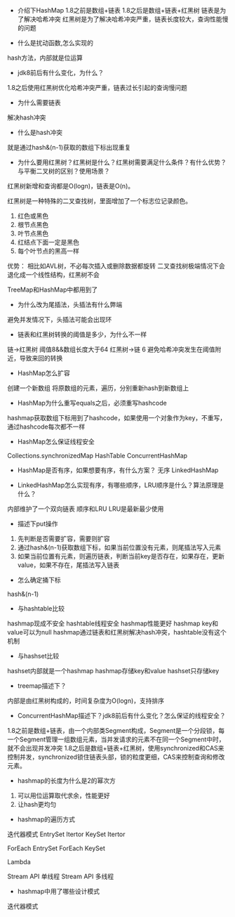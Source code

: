 - 介绍下HashMap
1.8之前是数组+链表
1.8之后是数组+链表+红黑树
链表是为了解决哈希冲突
红黑树是为了解决哈希冲突严重，链表长度较大，查询性能慢的问题

- 什么是扰动函数,怎么实现的

hash方法，内部就是位运算

- jdk8前后有什么变化，为什么？

1.8之后使用红黑树优化哈希冲突严重，链表过长引起的查询慢问题

- 为什么需要链表

解决hash冲突

- 什么是hash冲突

就是通过hash&(n-1)获取的数组下标出现重复

- 为什么要用红黑树？红黑树是什么？红黑树需要满足什么条件？有什么优势？与平衡二叉树的区别？使用场景？

红黑树新增和查询都是O(logn)，链表是O(n)。

红黑树是一种特殊的二叉查找树，里面增加了一个标志位记录颜色。

1. 红色或黑色
2. 根节点黑色
3. 叶节点黑色
4. 红结点下面一定是黑色
5. 每个叶节点的黑高一样

优势：
相比如AVL树，不必每次插入或删除数据都旋转
二叉查找树极端情况下会退化成一个线性结构，红黑树不会

TreeMap和HashMap中都用到了

- 为什么改为尾插法，头插法有什么弊端

避免并发情况下，头插法可能会出现环

- 链表和红黑树转换的阈值是多少，为什么不一样

链->红黑树 阈值8&&数组长度大于64
红黑树->链 6
避免哈希冲突发生在阈值附近，导致来回的转换

- HashMap怎么扩容

创建一个新数组
将原数组的元素，遍历，分别重新hash到新数组上

- HashMap为什么重写equals之后，必须重写hashcode

hashmap获取数组下标用到了hashcode，如果使用一个对象作为key，不重写，通过hashcode每次都不一样

- HashMap怎么保证线程安全

Collections.synchronizedMap
HashTable
ConcurrentHashMap

- HashMap是否有序，如果想要有序，有什么方案？
无序
LinkedHashMap


- LinkedHashMap怎么实现有序，有哪些顺序，LRU顺序是什么？算法原理是什么？

内部维护了一个双向链表
顺序和LRU
LRU是最新最少使用


- 描述下put操作

1. 先判断是否需要扩容，需要则扩容
2. 通过hash&(n-1)获取数组下标，如果当前位置没有元素，则尾插法写入元素
3. 如果当前位置有元素，则遍历链表，判断当前key是否存在，如果存在，更新value，如果不存在，尾插法写入链表

- 怎么确定捅下标

hash&(n-1)

- 与hashtable比较

hashmap现成不安全
hashtable线程安全
hashmap性能更好
hashmap key和value可以为null
hashmap通过链表和红黑树解决hash冲突，hashtable没有这个机制

- 与hashset比较

hashset内部就是一个hashmap
hashmap存储key和value
hashset只存储key

- treemap描述下？

内部是由红黑树构成的，时间复杂度为O(logn)，支持排序

- ConcurrentHashMap描述下？jdk8前后有什么变化？怎么保证的线程安全？

1.8之前是数组+链表，由一个内部类Segment构成，Segment是一个分段锁，每一个Segment管理一组数组元素，当并发请求的元素不在同一个Segment中时，就不会出现并发冲突
1.8之后是数组+链表+红黑树，使用synchronized和CAS来控制并发，synchronized锁住链表头部，锁的粒度更细，CAS来控制查询和修改元素。

- hashmap的长度为什么是2的幂次方

1. 可以用位运算取代求余，性能更好
2. 让hash更均匀

- hashmap的遍历方式

迭代器模式
EntrySet Itertor
KeySet Itertor

ForEach EntrySet
ForEach KeySet

Lambda

Stream API 单线程
Stream API 多线程




- hashmap中用了哪些设计模式

迭代器模式